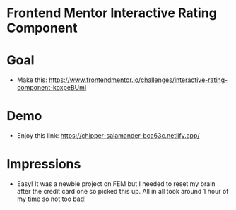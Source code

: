 # Frontend Mentor Interactive Rating Component

# Goal

* Make this: https://www.frontendmentor.io/challenges/interactive-rating-component-koxpeBUmI

# Demo

* Enjoy this link: https://chipper-salamander-bca63c.netlify.app/

# Impressions

 * Easy! It was a newbie project on FEM but I needed to reset my brain after the credit card one so picked this up. All in all took around 1 hour of my time so not too bad!
